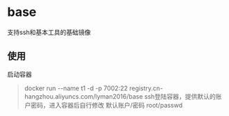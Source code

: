 # base
支持ssh和基本工具的基础镜像

## 使用
启动容器
> docker run --name t1 -d -p 7002:22 registry.cn-hangzhou.aliyuncs.com/lyman2016/base
ssh登陆容器，提供默认的账户密码，进入容器后自行修改
> 默认账户/密码 root/passwd